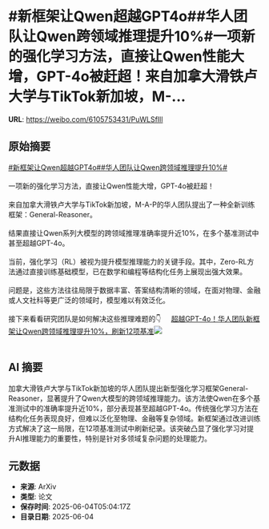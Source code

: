 # #新框架让Qwen超越GPT4o##华人团队让Qwen跨领域推理提升10%#一项新的强化学习方法，直接让Qwen性能大增，GPT-4o被赶超！来自加拿大滑铁卢大学与TikTok新加坡，M-...

**URL**: https://weibo.com/6105753431/PuWLSfIll

## 原始摘要

<a href="https://m.weibo.cn/search?containerid=231522type%3D1%26t%3D10%26q%3D%23%E6%96%B0%E6%A1%86%E6%9E%B6%E8%AE%A9Qwen%E8%B6%85%E8%B6%8AGPT4o%23&amp;extparam=%23%E6%96%B0%E6%A1%86%E6%9E%B6%E8%AE%A9Qwen%E8%B6%85%E8%B6%8AGPT4o%23" data-hide=""><span class="surl-text">#新框架让Qwen超越GPT4o#</span></a><a href="https://m.weibo.cn/search?containerid=231522type%3D1%26t%3D10%26q%3D%23%E5%8D%8E%E4%BA%BA%E5%9B%A2%E9%98%9F%E8%AE%A9Qwen%E8%B7%A8%E9%A2%86%E5%9F%9F%E6%8E%A8%E7%90%86%E6%8F%90%E5%8D%8710%25%23&amp;extparam=%23%E5%8D%8E%E4%BA%BA%E5%9B%A2%E9%98%9F%E8%AE%A9Qwen%E8%B7%A8%E9%A2%86%E5%9F%9F%E6%8E%A8%E7%90%86%E6%8F%90%E5%8D%8710%25%23" data-hide=""><span class="surl-text">#华人团队让Qwen跨领域推理提升10%#</span></a><br><br>一项新的强化学习方法，直接让Qwen性能大增，GPT-4o被赶超！<br><br>来自加拿大滑铁卢大学与TikTok新加坡，M-A-P的华人团队提出了一种全新训练框架：General-Reasoner。<br><br>结果直接让Qwen系列大模型的跨领域推理准确率提升近10%，在多个基准测试中甚至超越GPT-4o。<br><br>当前，强化学习（RL）被视为提升模型推理能力的关键手段。其中，Zero-RL方法通过直接训练基础模型，已在数学和编程等结构化任务上展现出强大效果。<br><br>问题是，这些方法往往局限于数据丰富、答案结构清晰的领域，在面对物理、金融或人文社科等更广泛的领域时，模型难以有效泛化。<br><br>接下来看看研究团队是如何解决这些推理难题的👇 <a href="https://weibo.com/ttarticle/p/show?id=2309405173757605183625" data-hide=""><span class="url-icon"><img style="width: 1rem;height: 1rem" src="https://h5.sinaimg.cn/upload/2015/09/25/3/timeline_card_small_article_default.png" referrerpolicy="no-referrer"></span><span class="surl-text">超越GPT-4o！华人团队新框架让Qwen跨领域推理提升10%，刷新12项基准</span></a><img style="" src="https://tvax4.sinaimg.cn/large/006Fd7o3gy1i231u3fqfxj30ds07rgly.jpg" referrerpolicy="no-referrer"><br><br>

## AI 摘要

加拿大滑铁卢大学与TikTok新加坡的华人团队提出新型强化学习框架General-Reasoner，显著提升了Qwen大模型的跨领域推理能力。该方法使Qwen在多个基准测试中的准确率提升近10%，部分表现甚至超越GPT-4o。传统强化学习方法在结构化任务表现良好，但难以泛化至物理、金融等复杂领域。新框架通过改进训练方式解决了这一局限，在12项基准测试中刷新纪录。该突破凸显了强化学习对提升AI推理能力的重要性，特别是针对多领域复杂问题的处理能力。

## 元数据

- **来源**: ArXiv
- **类型**: 论文
- **保存时间**: 2025-06-04T05:04:17Z
- **目录日期**: 2025-06-04
